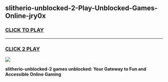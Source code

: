 
## slitherio-unblocked-2-Play-Unblocked-Games-Online-jry0x
<h3>
<a href="https://premium76.site?title=slitherio-unblocked-2&ref=25A">CLICK TO PLAY</a></h3>
<hr>

<h3>
<a href="https://premium76.site?title=slitherio-unblocked-2&ref=25A">CLICK 2 PLAY</a>
  
</h3>

<a href="https://premium76.site?title=slitherio-unblocked-2&ref=25A"><img src="https://clearcache.store/games.png"></a>


**slitherio-unblocked-2 games unblocked: Your Gateway to Fun and Accessible Online Gaming**
